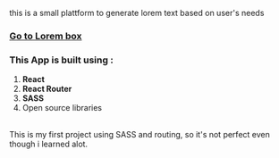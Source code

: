 this is a small plattform to generate lorem text based on user's needs
### [Go to Lorem box](https://lorem-box.vercel.app/)

### This App is built using :
1. **React**
2. **React Router**
3. **SASS**
4. Open source libraries
<br>
This is my first project using SASS and routing, so it's not perfect even though i learned alot.
